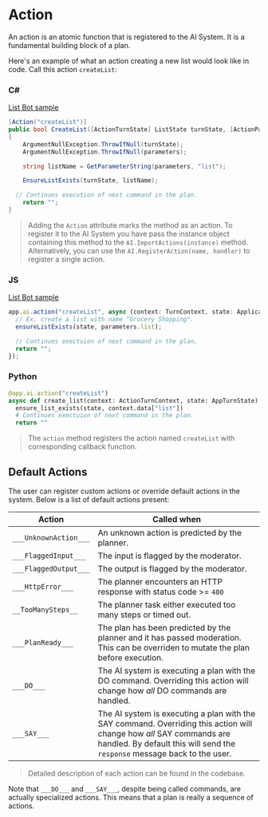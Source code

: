 # Action

An action is an atomic function that is registered to the AI System. It is a fundamental building block of a plan.

Here's an example of what an action creating a new list would look like in code. Call this action `createList`:

### C#

[List Bot sample](https://github.com/microsoft/teams-ai/blob/a20f8715d3fe81e11c330853e3930e22abe298af/dotnet/samples/04.ai.d.chainedActions.listBot/ListBotActions.cs#L15)
```C#
[Action("createList")]
public bool CreateList([ActionTurnState] ListState turnState, [ActionParameters] Dictionary<string, object> parameters)
{
    ArgumentNullException.ThrowIfNull(turnState);
    ArgumentNullException.ThrowIfNull(parameters);

    string listName = GetParameterString(parameters, "list");

    EnsureListExists(turnState, listName);

  // Continues execution of next command in the plan.
    return "";
}
```

> Adding the `Action` attribute marks the method as an action. To register it to the AI System you have pass the instance object containing this method to the `AI.ImportActions(instance)` method. Alternatively, you can use the `AI.RegisterAction(name, handler)` to register a single action.

### JS

[List Bot sample](https://github.com/microsoft/teams-ai/blob/0fca2ed09d327ecdc682f2b15eb342a552733f5e/js/samples/04.ai.d.chainedActions.listBot/src/index.ts#L153)

```typescript
app.ai.action("createList", async (context: TurnContext, state: ApplicationTurnState, parameters: ListAndItems) => {
  // Ex. create a list with name "Grocery Shopping".
  ensureListExists(state, parameters.list);

  // Continues exectuion of next command in the plan.
  return "";
});
```

### Python

```python
@app.ai.action("createList")
async def create_list(context: ActionTurnContext, state: AppTurnState):
  ensure_list_exists(state, context.data["list"])
  # Continues exectuion of next command in the plan.
  return ""
```

> The `action` method registers the action named `createList` with corresponding callback function.


## Default Actions

The user can register custom actions or override default actions in the system. Below is a list of default actions present:

| Action                | Called when                                                                                                                                                                                       |
| --------------------- | ------------------------------------------------------------------------------------------------------------------------------------------------------------------------------------------------- |
| `___UnknownAction___` | An unknown action is predicted by the planner.                                                                                                                                                    |
| `___FlaggedInput___`  | The input is flagged by the moderator.                                                                                                                                                            |
| `___FlaggedOutput___` | The output is flagged by the moderator.                                                                                                                                                           |
| `___HttpError___`     | The planner encounters an HTTP response with status code >= `400`                                                                                                                                 |
| `__TooManySteps__`    | The planner task either executed too many steps or timed out.                                                                                                                                     |
| `___PlanReady___`     | The plan has been predicted by the planner and it has passed moderation. This can be overriden to mutate the plan before execution.                                                               |
| `___DO___`            | The AI system is executing a plan with the DO command. Overriding this action will change how _all_ DO commands are handled.                                                                      |
| `___SAY___`           | The AI system is executing a plan with the SAY command. Overriding this action will change how _all_ SAY commands are handled. By default this will send the `response` message back to the user. |

> Detailed description of each action can be found in the codebase.

Note that `___DO___` and `___SAY___`, despite being called commands, are actually specialized actions. This means that a plan is really a sequence of actions.
